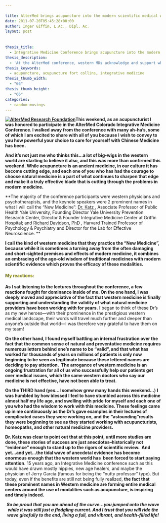 ```yaml
---

title: AlterMed brings acupuncture into the modern scientific medical world of integrative medicine
date: 2011-07-20T05:45:28+00:00
author: Inger Giffin, L.Ac., Dipl. Ac.
layout: post


thesis_title:
  - Integrative Medicine Conference brings acupuncture into the modern world.
thesis_description:
  - 'At the AlterMed conference, western MDs acknowledge and support what acupuncturists and others in the natural health field have been saying forever. '
thesis_keywords:
  - acupuncture, acupuncture fort collins, integrative medicine
thesis_thumb_width:
  - "66"
thesis_thumb_height:
  - "66"
categories:
  - random-musings
---
```

**[<img class="alignleft size-thumbnail wp-image-1121" title="Alternative Medicine Research Foundation Logo" src="/assets/images/wp-content/uploads/2011/07/altermed-logo-150x111.jpg" alt="AlterMed Research Foundation" width="150" height="111" srcset="/assets/images/wp-content/uploads/2011/07/altermed-logo-150x111.jpg 150w, /assets/images/wp-content/uploads/2011/07/altermed-logo-300x223.jpg 300w, /assets/images/wp-content/uploads/2011/07/altermed-logo.jpeg 600w" sizes="(max-width: 150px) 100vw, 150px" />](/assets/images/wp-content/uploads/2011/07/altermed-logo.jpeg)This weekend, as an acupuncturist I was honored to participate in the AlterMed Colorado Integrative Medicine Conference. I walked away from the conference with many ah-ha&#8217;s, some of which I am excited to share with all of you because I wish to convey to you how powerful your choice to care for yourself with Chinese Medicine has been.** 

**And it&#8217;s not just me who thinks this&#8230;a lot of big-wigs in the western world are starting to believe it also, and this was more than confirmed this weekend. While acupuncture is an ancient medicine, in our culture it has become cutting edge, and each one of you who has had the courage to choose natural medicine is a part of what continues to sharpen that edge and make it a truly effective blade that is cutting through the problems in modern medicine.** 

**The majority of the conference participants were western physicians and psychotherapists, and the keynote speakers were 2 prominent names in what I will call the &#8220;New Medicine&#8221;:  <a href="http://davidkatzmd.com/" target="_blank" rel="noopener">Dr. Katz </a>, Associate Professor of Public Health Yale University, Founding Director Yale University Prevention Research Center, Director & Founder Integrative Medicine Center at Griffin Hospital; and  <a href="https://www.richardjdavidson.com/" target="_blank" rel="noopener">Richard Davidson, PhD </a>, Harvard Trained Professor of Psychology & Psychiatry and Director for the Lab for Effective Neuroscience. ** 

**I call the kind of western medicine that they practice the &#8220;New Medicine&#8221;, because while it is sometimes a turning away from the often damaging and short-sighted premises and effects of modern medicine, it combines an embracing of the age-old wisdom of traditional medicines with modern scientific evidence which proves the efficacy of these modalities.**

#### <span style="color: #808000;"><strong>My reactions:</strong></span>

**As I sat listening to the lectures throughout the conference, a few reactions fought for dominance inside of me. On the one hand, I was deeply moved and appreciative of the fact that western medicine is finally supporting and understanding the validity of what natural medicine providers have been working with for years.** I began to think of these Dr&#8217;s as my new heroes&#8212;with their prominence in the prestigious western medical landscape, their words will travel much further and deeper than anyone&#8217;s outside that world&#8212;I was therefore very grateful to have them on my team!

**On the other hand, I found myself battling an internal frustration over the fact that the common sense of natural and preventative medicine requires numerous letters behind one&#8217;s name to be &#8220;valid&#8221;, and that what has worked for thousands of years on millions of patients is only now beginning to be seen as legitimate because these lettered names are deciding to pay attention.  The arrogance of western medicine is an ongoing frustration for all of us who successfully help our patients get over medical issues, which the same western doctors who say our medicine is not effective, have not been able to treat.**

**On the THIRD hand (yes&#8230;I somehow grew many hands this weekend&#8230;) I was humbled by how blessed I feel to have stumbled across this medicine almost half my life ago, and swelling with pride for myself and each one of you who had the wisdom to work with this medicine. These feelings came up in me continuously as the Dr&#8217;s gave examples in their lectures of complicated cases they were working on, and the &#8220;astounding&#8221;results they were beginning to see as they started working with acupuncturists, homeopaths, and other natural medicine providers.**

**Dr. Katz was clear to point out that at this point, until more studies are done, these stories of success are just anecdotes&#8211;historically not &#8220;evidence&#8221; enough to stand up to the rigors of scientific review.  And yet&#8230;and yet&#8230;the tidal wave of anecdotal evidence has become enormous enough that the western world has  been forced to start paying attention.** 15 years ago, an Integrative Medicine conference such as this would have drawn mostly hippies, new age healers, and maybe the physician of Jerry Garcia (famous for being the &#8220;nutty professor&#8221; type). But today, even if the benefits are still not being fully realized, **the fact that these prominent names in Western medicine are forming entire medical centers around the use of modalities such as acupuncture, is inspiring and timely indeed.**

<p style="text-align: center;">
  <em><strong>So be proud that you are ahead of the curve&#8230;you jumped onto the wave while it was still just a fledgling current. And I trust that you will ride the wave gleefully to the end, living a full, and vibrant, and health-filled life!</strong></em>
</p>